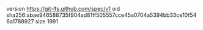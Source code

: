 version https://git-lfs.github.com/spec/v1
oid sha256:abae946588735f904ad81ff505557cce45a0704a5394bb33ce10f546a1788927
size 1991

